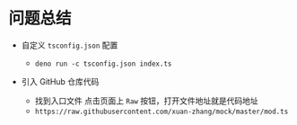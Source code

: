 # 问题总结

+ 自定义 `tsconfig.json` 配置
  + `deno run -c tsconfig.json index.ts`

+ 引入 GitHub 仓库代码
  + 找到入口文件 点击页面上 `Raw` 按钮，打开文件地址就是代码地址
  + `https://raw.githubusercontent.com/xuan-zhang/mock/master/mod.ts`
